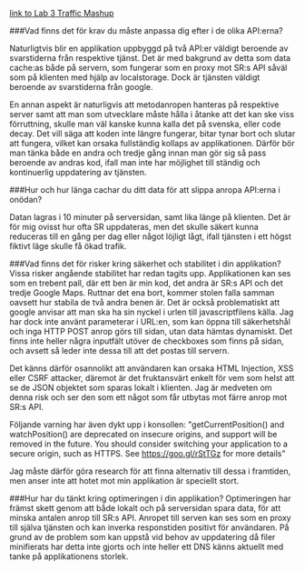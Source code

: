 [link to Lab 3 Traffic Mashup](http://46.101.141.31/)

###Vad finns det för krav du måste anpassa dig efter i de olika API:erna?

Naturligtvis blir en applikation uppbyggd på två API:er väldigt beroende av svarstiderna från respektive tjänst. Det är med bakgrund av detta som data cache:as både på servern, som fungerar som en proxy mot SR:s API såväl som på klienten med hjälp av localstorage. Dock är tjänsten väldigt beroende av svarstiderna från google.

En annan aspekt är naturligvis att metodanropen hanteras på respektive server samt att man som utvecklare måste hålla i åtanke att det kan ske viss förruttning, skulle man väl kanske kunna kalla det på svenska, eller code decay. Det vill säga att koden inte längre fungerar, bitar tynar bort och slutar att fungera, vilket kan orsaka fullständig kollaps av applikationen. Därför bör man tänka både en andra och tredje gång innan man gör sig så pass beroende av andras kod, ifall man inte har möjlighet till ständig och kontinuerlig uppdatering av tjänsten.

###Hur och hur länga cachar du ditt data för att slippa anropa API:erna i onödan?

Datan lagras i 10 minuter på serversidan, samt lika länge på klienten. Det är för mig ovisst hur ofta SR uppdateras, men det skulle säkert kunna reduceras till en gång per dag eller något löjligt lågt, ifall tjänsten i ett högst fiktivt läge skulle få ökad trafik.

###Vad finns det för risker kring säkerhet och stabilitet i din applikation?
Vissa risker angående stabilitet har redan tagits upp. Applikationen kan ses som en trebent pall, där ett ben är min kod, det andra är SR:s API och det tredje Google Maps. Ruttnar det ena bort, kommer stolen falla samman oavsett hur stabila de två andra benen är. Det är också problematiskt att google anvisar att man ska ha sin nyckel i urlen till javascriptfilens källa. Jag har dock inte använt parameterar i URL:en, som kan öppna till säkerhetshål och inga HTTP POST anrop görs till sidan, utan data hämtas dynamiskt. Det finns inte heller några inputfält utöver de checkboxes som finns på sidan, och avsett så leder inte dessa till att det postas till servern.

Det känns därför osannolikt att användaren kan orsaka HTML Injection, XSS eller CSRF attacker, däremot är det fruktansvärt enkelt för vem som helst att se de JSON objektet som sparas lokalt i klienten. Jag är medveten om denna risk och ser den som ett något som får utbytas mot färre anrop mot SR:s API.

Följande varning har även dykt upp i konsollen:
"getCurrentPosition() and watchPosition() are deprecated on insecure origins, and support will be removed in the future. You should consider switching your application to a secure origin, such as HTTPS. See https://goo.gl/rStTGz for more details"

Jag måste därför göra research för att finna alternativ till dessa i framtiden, men anser inte att hotet mot min applikation är speciellt stort.

###Hur har du tänkt kring optimeringen i din applikation?
Optimeringen har främst skett genom att både lokalt och på serversidan spara data, för att minska antalen anrop till SR:s API. Anropet till serven kan ses som en proxy till själva tjänsten och kan inverka responstiden positivt för användaren.
På grund av de problem som kan uppstå vid behov av uppdatering då filer minifierats har detta inte gjorts och inte heller ett DNS känns aktuellt med tanke på applikationens storlek. 
